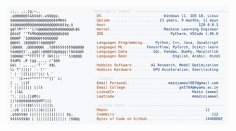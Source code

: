 <picture>
  <source srcset="https://raw.githubusercontent.com/mmazinjameel/mmazinjameel/main/dark_mode.svg?v=1755331995" media="(prefers-color-scheme: dark)">
  <img src="https://raw.githubusercontent.com/mmazinjameel/mmazinjameel/main/light_mode.svg?v=1755331995">
</picture>
